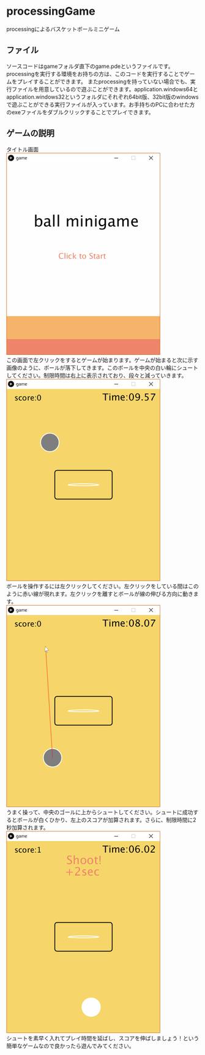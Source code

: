# processingGame
processingによるバスケットボールミニゲーム

## ファイル
ソースコードはgameフォルダ直下のgame.pdeというファイルです。processingを実行する環境をお持ちの方は、このコードを実行することでゲームをプレイすることができます。
またprocessingを持っていない場合でも、実行ファイルを用意しているので遊ぶことができます。application.windows64とapplication.windows32というフォルダにそれぞれ64bit版、32bit版のwindowsで遊ぶことができる実行ファイルが入っています。お手持ちのPCに合わせた方のexeファイルをダブルクリックすることでプレイできます。

## ゲームの説明  
タイトル画面  
![title](./images/title.PNG)  
この画面で左クリックをするとゲームが始まります。ゲームが始まると次に示す画像のように、ボールが落下してきます。このボールを中央の白い輪にシュートしてください。制限時間は右上に表示されており、段々と減っていきます。  
![title](./images/gameStart.PNG)  
ボールを操作するには左クリックしてください。左クリックをしている間はこのように赤い線が現れます。左クリックを離すとボールが線の伸びる方向に動きます。  
![title](./images/draggedCursor.jpg)  
うまく操って、中央のゴールに上からシュートしてください。シュートに成功するとボールが白くひかり、左上のスコアが加算されます。さらに、制限時間に2秒加算されます。  
![title](./images/shoot2.PNG)  
シュートを素早く入れてプレイ時間を延ばし、スコアを伸ばしましょう！という簡単なゲームなので良かったら遊んでみてください。  